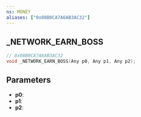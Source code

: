 ```yaml
---
ns: MONEY
aliases: ["0x08B0CA7A6AB3AC32"]
---
```

## _NETWORK_EARN_BOSS

```c
// 0x08B0CA7A6AB3AC32
void _NETWORK_EARN_BOSS(Any p0, Any p1, Any p2);
```

## Parameters
* **p0**: 
* **p1**: 
* **p2**: 

